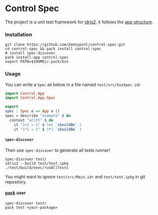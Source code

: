 # Control Spec

The project is a unit test framework for [idris2](https://idris2.readthedocs.io/en/latest/index.html), it follows the [app structure](https://idris2.readthedocs.io/en/latest/app/interfaces.html).

### Installation

```shell
git clone https://github.com/dannypsnl/control-spec.git
cd control-spec && pack install control-spec
# install spec-discover
pack install-app control-spec
export PATH=${HOME}/.pack/bin
```

### Usage

You can write a `Spec` as below in a file named `test/src/XxxSpec.idr`

```idris
import Control.App
import Control.App.Spec

export
spec : Spec e => App e ()
spec = describe "example" $ do
  context "arith" $ do
    it "1+1 = 2" $ 1+1 `shouldBe` 2
    it "1*1 = 1" $ 1*1 `shouldBe` 1
```

#### `spec-discover`

Then use `spec-discover` to generate all tests runner!

```shell
spec-discover test/
idris2 --build test/test.ipkg
./test/build/exec/runAllTests
```

You might want to ignore `test/src/Main.idr` and `test/test.ipkg` in git repository.

#### [pack](https://github.com/stefan-hoeck/idris2-pack#quick-installation) user

```shell
spec-discover test/
pack test <your-package>
```
